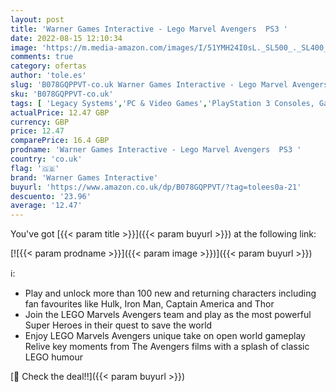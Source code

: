 ```yaml
---
layout: post
title: 'Warner Games Interactive - Lego Marvel Avengers  PS3 '
date: 2022-08-15 12:10:34
image: 'https://m.media-amazon.com/images/I/51YMH24I0sL._SL500_._SL400_.jpg'
comments: true
category: ofertas
author: 'tole.es'
slug: 'B078GQPPVT-co.uk Warner Games Interactive - Lego Marvel Avengers PS3'
sku: 'B078GQPPVT-co.uk'
tags: [ 'Legacy Systems','PC & Video Games','PlayStation 3 Consoles, Games & Accessories','PlayStation 3 Games','PlayStation Legacy Systems','lego','warner games interactive','🇬🇧', ]
actualPrice: 12.47 GBP
currency: GBP
price: 12.47
comparePrice: 16.4 GBP
prodname: 'Warner Games Interactive - Lego Marvel Avengers  PS3 '
country: 'co.uk'
flag: '🇬🇧'
brand: 'Warner Games Interactive'
buyurl: 'https://www.amazon.co.uk/dp/B078GQPPVT/?tag=tolees0a-21'
descuento: '23.96'
average: '12.47'
---
```


You've got [{{< param title >}}]({{< param buyurl >}}) at the following link:

[![{{< param prodname >}}]({{< param image >}})]({{< param buyurl >}})

ℹ️:

- Play and unlock more than 100 new and returning characters including fan favourites like Hulk, Iron Man, Captain America and Thor
- Join the LEGO Marvels Avengers team and play as the most powerful Super Heroes in their quest to save the world
- Enjoy LEGO Marvels Avengers unique take on open world gameplay Relive key moments from The Avengers films with a splash of classic LEGO humour

[🛒 Check the deal!!]({{< param buyurl >}})
